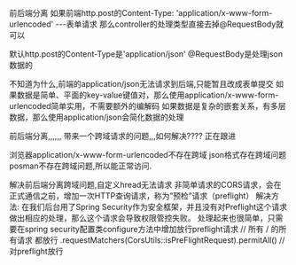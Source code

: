 前后端分离
如果前端http.post的Content-Type: 'application/x-www-form-urlencoded' ---表单请求
那么controller的处理类型直接去掉@RequestBody就可以

默认http.post的Content-Type是'application/json' 
@RequestBody是处理json数据的

不知道为什么,前端的application/json无法请求到后端,只能暂且改成表单提交
如果数据是简单、平面的key-value键值对，那么使用application/x-www-form-urlencoded简单实用，不需要额外的编解码
如果数据是复杂的嵌套关系，有多层数据，那么使用application/json会简化数据的处理

前后端分离,,,,,,
带来一个跨域请求的问题,,,如何解决????
正在跟进


浏览器application/x-www-form-urlencoded不存在跨域
json格式存在跨域问题
posman不存在跨域问题,所以能正常访问.


解决前后端分离跨域问题,自定义hread无法请求
非简单请求的CORS请求，会在正式通信之前，增加一次HTTP查询请求，称为”预检”请求（preflight）
解决方法:
在我们后台用了Spring Security作为安全框架，并且没有对Preflight这个请求做出相应的处理，那么这个请求会导致权限管控失败。 
处理起来也很简单，只需要在spring security配置类configure方法中增加放行preflight请求
// 所有 / 的所有请求 都放行
.requestMatchers(CorsUtils::isPreFlightRequest).permitAll()    //对preflight放行